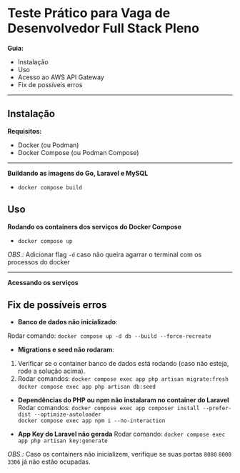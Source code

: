 # Teste Prático para Vaga de Desenvolvedor Full Stack Pleno

**Guia:**
 - Instalação
 - Uso
 - Acesso ao AWS API Gateway
 - Fix de possíveis erros
---

## Instalação
**Requisitos:**
 - Docker (ou Podman)
 - Docker Compose (ou Podman Compose)

---

**Buildando as imagens do Go, Laravel e MySQL**
 - `docker compose build`


## Uso

**Rodando os containers dos serviços do Docker Compose**
- `docker compose up`

*OBS.:* Adicionar flag `-d` caso não queira agarrar o terminal com os processos do docker 

---

**Acessando os serviços**

## Fix de possíveis erros
- **Banco de dados não inicializado**:

Rodar comando: `docker compose up -d db --build --force-recreate`

- **Migrations e seed não rodaram**:
1. Verificar se o container banco de dados está rodando (caso não esteja, rode a solução acima).
2. Rodar comandos: `docker compose exec app php artisan migrate:fresh` \
`docker compose exec app php artisan db:seed`

- **Dependências do PHP ou npm não instalaram no container do Laravel**
Rodar comandos: `docker compose exec app composer install --prefer-dist --optimize-autoloader` \
`docker compose exec app npm i --no-interaction`

- **App Key do Laravel não gerada**
Rodar comando: `docker compose exec app php artisan key:generate`

*OBS.:* Caso os containers não inicializem, verifique se suas portas `8080` `8000` `3306` já não estão ocupadas.